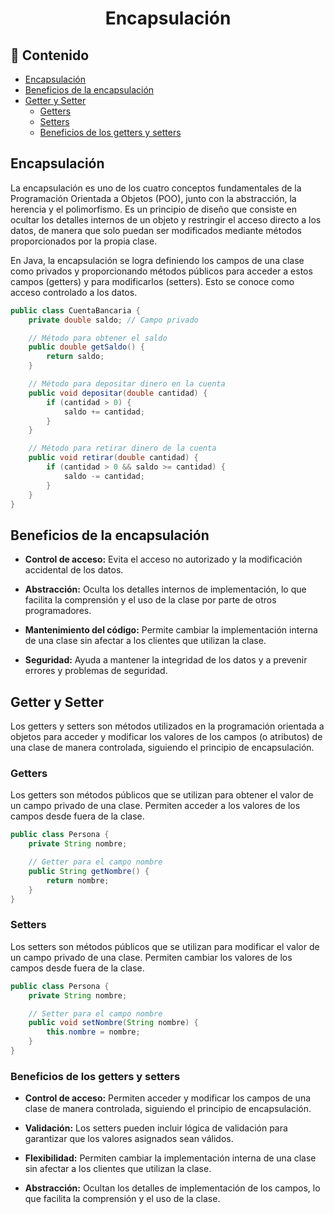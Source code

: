 <h1 align="center">Encapsulación</h1>

<h2>📑 Contenido</h2>

- [Encapsulación](#encapsulación)
- [Beneficios de la encapsulación](#beneficios-de-la-encapsulación)
- [Getter y Setter](#getter-y-setter)
  - [Getters](#getters)
  - [Setters](#setters)
  - [Beneficios de los getters y setters](#beneficios-de-los-getters-y-setters)

## Encapsulación

La encapsulación es uno de los cuatro conceptos fundamentales de la Programación Orientada a Objetos (POO), junto con la abstracción, la herencia y el polimorfismo. Es un principio de diseño que consiste en ocultar los detalles internos de un objeto y restringir el acceso directo a los datos, de manera que solo puedan ser modificados mediante métodos proporcionados por la propia clase.

En Java, la encapsulación se logra definiendo los campos de una clase como privados y proporcionando métodos públicos para acceder a estos campos (getters) y para modificarlos (setters). Esto se conoce como acceso controlado a los datos.

```java
public class CuentaBancaria {
    private double saldo; // Campo privado

    // Método para obtener el saldo
    public double getSaldo() {
        return saldo;
    }

    // Método para depositar dinero en la cuenta
    public void depositar(double cantidad) {
        if (cantidad > 0) {
            saldo += cantidad;
        }
    }

    // Método para retirar dinero de la cuenta
    public void retirar(double cantidad) {
        if (cantidad > 0 && saldo >= cantidad) {
            saldo -= cantidad;
        }
    }
}
```

## Beneficios de la encapsulación

- **Control de acceso:** Evita el acceso no autorizado y la modificación accidental de los datos.

- **Abstracción:** Oculta los detalles internos de implementación, lo que facilita la comprensión y el uso de la clase por parte de otros programadores.

- **Mantenimiento del código:** Permite cambiar la implementación interna de una clase sin afectar a los clientes que utilizan la clase.

- **Seguridad:** Ayuda a mantener la integridad de los datos y a prevenir errores y problemas de seguridad.

## Getter y Setter

Los getters y setters son métodos utilizados en la programación orientada a objetos para acceder y modificar los valores de los campos (o atributos) de una clase de manera controlada, siguiendo el principio de encapsulación.

### Getters

Los getters son métodos públicos que se utilizan para obtener el valor de un campo privado de una clase. Permiten acceder a los valores de los campos desde fuera de la clase.

```java
public class Persona {
    private String nombre;

    // Getter para el campo nombre
    public String getNombre() {
        return nombre;
    }
}
```

### Setters

Los setters son métodos públicos que se utilizan para modificar el valor de un campo privado de una clase. Permiten cambiar los valores de los campos desde fuera de la clase.

```java
public class Persona {
    private String nombre;

    // Setter para el campo nombre
    public void setNombre(String nombre) {
        this.nombre = nombre;
    }
}
```

### Beneficios de los getters y setters

- **Control de acceso:** Permiten acceder y modificar los campos de una clase de manera controlada, siguiendo el principio de encapsulación.

- **Validación:** Los setters pueden incluir lógica de validación para garantizar que los valores asignados sean válidos.

- **Flexibilidad:** Permiten cambiar la implementación interna de una clase sin afectar a los clientes que utilizan la clase.

- **Abstracción:** Ocultan los detalles de implementación de los campos, lo que facilita la comprensión y el uso de la clase.
